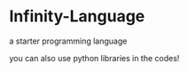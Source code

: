 # Infinity-Language
a starter programming language

you can also use python libraries in the codes!
